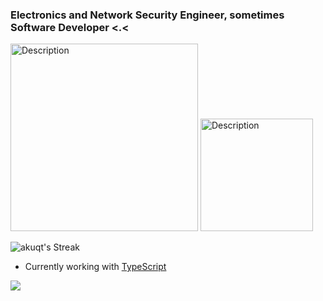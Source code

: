 <h3 align="left">Electronics and Network Security Engineer, sometimes Software Developer <.<</h3>
<p align="left">
    <img src="https://github-readme-stats.vercel.app/api/top-langs/?username=akuqt&theme=vue-dark&show_icons=true&hide_border=true&layout=compact" alt="Description" width="300" aling="left">
    <img src="https://upload.wikimedia.org/wikipedia/commons/a/a7/React-icon.svg" alt="Description" width="180" aling="right">
</p>

![akuqt's Streak](https://github-readme-streak-stats.herokuapp.com/?user=akuqt&theme=vue-dark&hide_border=true) 

- Currently working with [TypeScript](https://www.typescriptlang.org)
    

![](https://hit.yhype.me/github/profile?user_id=59491697)
